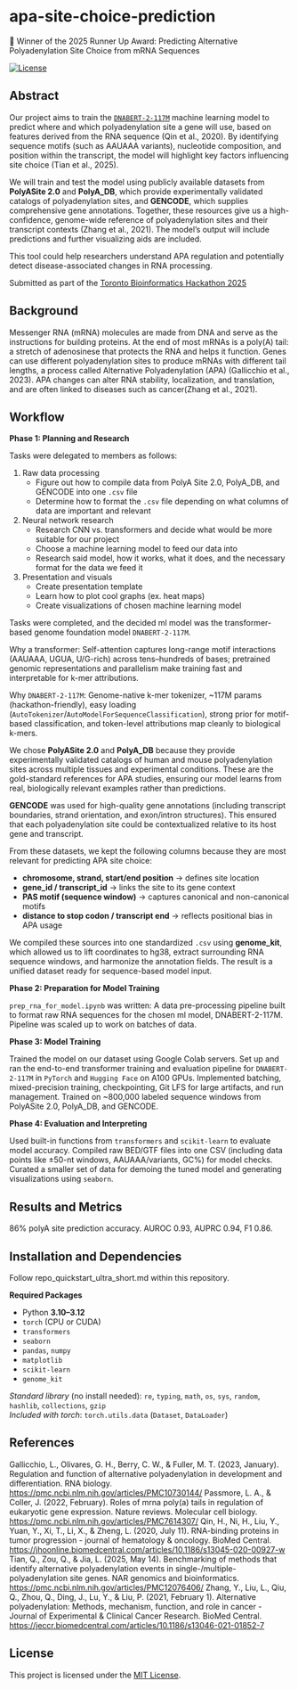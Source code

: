 # apa-site-choice-prediction

🥈 Winner of the 2025 Runner Up Award: Predicting Alternative Polyadenylation Site Choice from mRNA Sequences

[![License](https://img.shields.io/badge/license-MIT-blue.svg)](LICENSE)

## Abstract

Our project aims to train the [`DNABERT-2-117M`](https://huggingface.co/zhihan1996/DNABERT-2-117M) machine learning model to predict where and which polyadenylation site a gene will use, based on features derived from the RNA sequence (Qin et al., 2020). By identifying sequence motifs (such as AAUAAA variants), nucleotide composition, and position within the transcript, the model will highlight key factors influencing site choice (Tian et al., 2025).

We will train and test the model using publicly available datasets from **PolyASite 2.0** and **PolyA_DB**, which provide experimentally validated catalogs of polyadenylation sites, and **GENCODE**, which supplies comprehensive gene annotations. Together, these resources give us a high-confidence, genome-wide reference of polyadenylation sites and their transcript contexts (Zhang et al., 2021). The model’s output will include predictions and further visualizing aids are included.

This tool could help researchers understand APA regulation and potentially detect disease-associated changes in RNA processing.

Submitted as part of the [Toronto Bioinformatics Hackathon 2025](https://hackbio.ca/)

## Background 

Messenger RNA (mRNA) molecules are made from DNA and serve as the instructions for building proteins. At the end of most mRNAs is a poly(A) tail: a stretch of adenosinese that protects the RNA and helps it function. Genes can use different polyadenylation sites to produce mRNAs with different tail lengths, a process called Alternative Polyadenylation (APA) (Gallicchio et al., 2023). APA changes can alter RNA stability, localization, and translation, and are often linked to diseases such as cancer(Zhang et al., 2021).

## Workflow 

**Phase 1: Planning and Research** 

Tasks were delegated to members as follows: 
1. Raw data processing 
    - Figure out how to compile data from PolyA Site 2.0, PolyA_DB, and GENCODE into one `.csv` file
    - Determine how to format the `.csv` file depending on what columns of data are important and relevant  
2. Neural network research 
    - Research CNN vs. transformers and decide what would be more suitable for our project
    - Choose a machine learning model to feed our data into 
    - Research said model, how it works, what it does, and the necessary format for the data we feed it 
3. Presentation and visuals 
    - Create presentation template 
    - Learn how to plot cool graphs (ex. heat maps)
    - Create visualizations of chosen machine learning model 

Tasks were completed, and the decided ml model was the transformer-based genome foundation model `DNABERT-2-117M`. 

Why a transformer: Self-attention captures long-range motif interactions (AAUAAA, UGUA, U/G-rich) across tens–hundreds of bases; pretrained genomic representations and parallelism make training fast and interpretable for k-mer attributions.

Why `DNABERT-2-117M`: Genome-native k-mer tokenizer, ~117M params (hackathon-friendly), easy loading (`AutoTokenizer`/`AutoModelForSequenceClassification`), strong prior for motif-based classification, and token-level attributions map cleanly to biological k-mers.

We chose **PolyASite 2.0** and **PolyA_DB** because they provide experimentally validated catalogs of human and mouse polyadenylation sites across multiple tissues and experimental conditions. These are the gold-standard references for APA studies, ensuring our model learns from real, biologically relevant examples rather than predictions.  

**GENCODE** was used for high-quality gene annotations (including transcript boundaries, strand orientation, and exon/intron structures). This ensured that each polyadenylation site could be contextualized relative to its host gene and transcript.

From these datasets, we kept the following columns because they are most relevant for predicting APA site choice:  
- **chromosome, strand, start/end position** → defines site location  
- **gene_id / transcript_id** → links the site to its gene context  
- **PAS motif (sequence window)** → captures canonical and non-canonical motifs  
- **distance to stop codon / transcript end** → reflects positional bias in APA usage  

We compiled these sources into one standardized `.csv` using **genome_kit**, which allowed us to lift coordinates to hg38, extract surrounding RNA sequence windows, and harmonize the annotation fields. The result is a unified dataset ready for sequence-based model input.



**Phase 2: Preparation for Model Training** 

`prep_rna_for_model.ipynb` was written: A data pre-processing pipeline built to format raw RNA sequences for the chosen ml model, DNABERT-2-117M. Pipeline was scaled up to work on batches of data.


**Phase 3: Model Training** 

Trained the model on our dataset using Google Colab servers. Set up and ran the end-to-end transformer training and evaluation pipeline for `DNABERT-2-117M` in `PyTorch` and `Hugging Face` on A100 GPUs. Implemented batching, mixed-precision training, checkpointing, Git LFS for large artifacts, and run management. Trained on ~800,000 labeled sequence windows from PolyASite 2.0, PolyA_DB, and GENCODE.


**Phase 4: Evaluation and Interpreting** 

Used built-in functions from `transformers` and `scikit-learn` to evaluate model accuracy. Compiled raw BED/GTF files into one CSV (including data points like ±50-nt windows, AAUAAA/variants, GC%) for model checks. Curated a smaller set of data for demoing the tuned model and generating visualizations using `seaborn`. 


## Results and Metrics 
86% polyA site prediction accuracy. AUROC 0.93, AUPRC 0.94, F1 0.86.


## Installation and Dependencies 
Follow repo_quickstart_ultra_short.md within this repository.

**Required Packages**
- Python **3.10–3.12**
- `torch` (CPU or CUDA)
- `transformers`
- `seaborn`
- `pandas`, `numpy`
- `matplotlib`
- `scikit-learn`
- `genome_kit`

*Standard library* (no install needed): `re`, `typing`, `math`, `os`, `sys`, `random`, `hashlib`, `collections`, `gzip`  
*Included with torch*: `torch.utils.data` (`Dataset`, `DataLoader`)

## References 

Gallicchio, L., Olivares, G. H., Berry, C. W., & Fuller, M. T. (2023, January). Regulation and function of alternative polyadenylation in development and differentiation. RNA biology. https://pmc.ncbi.nlm.nih.gov/articles/PMC10730144/ 
Passmore, L. A., & Coller, J. (2022, February). Roles of mrna poly(a) tails in regulation of eukaryotic gene expression. Nature reviews. Molecular cell biology. https://pmc.ncbi.nlm.nih.gov/articles/PMC7614307/ 
Qin, H., Ni, H., Liu, Y., Yuan, Y., Xi, T., Li, X., & Zheng, L. (2020, July 11). RNA-binding proteins in tumor progression - journal of hematology & oncology. BioMed Central. https://jhoonline.biomedcentral.com/articles/10.1186/s13045-020-00927-w 
Tian, Q., Zou, Q., & Jia, L. (2025, May 14). Benchmarking of methods that identify alternative polyadenylation events in single-/multiple-polyadenylation site genes. NAR genomics and bioinformatics. https://pmc.ncbi.nlm.nih.gov/articles/PMC12076406/ 
Zhang, Y., Liu, L., Qiu, Q., Zhou, Q., Ding, J., Lu, Y., & Liu, P. (2021, February 1). Alternative polyadenylation: Methods, mechanism, function, and role in cancer - Journal of Experimental & Clinical Cancer Research. BioMed Central. https://jeccr.biomedcentral.com/articles/10.1186/s13046-021-01852-7 

## License

This project is licensed under the [MIT License](LICENSE).
